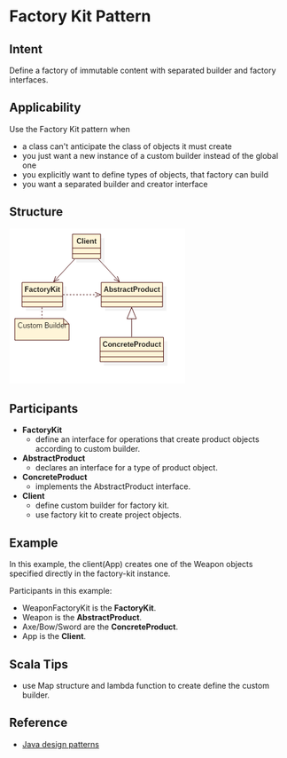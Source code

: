 # Factory Kit Pattern


## Intent
Define a factory of immutable content with separated builder and factory interfaces.


## Applicability
Use the Factory Kit pattern when

* a class can't anticipate the class of objects it must create
* you just want a new instance of a custom builder instead of the global one
* you explicitly want to define types of objects, that factory can build
* you want a separated builder and creator interface


## Structure
![factory-kit](./etc/factory-kit.png)


## Participants
* **FactoryKit**
    - define an interface for operations that create product objects according to custom builder.
* **AbstractProduct**
    - declares an interface for a type of product object.
* **ConcreteProduct**
    - implements the AbstractProduct interface.
* **Client**
    - define custom builder for factory kit.
    - use factory kit to create project objects.


## Example
In this example, the client(App) creates one of the Weapon objects specified directly in the factory-kit instance.

Participants in this example:
* WeaponFactoryKit is the **FactoryKit**.
* Weapon is the **AbstractProduct**.
* Axe/Bow/Sword are the **ConcreteProduct**.
* App is the **Client**.


## Scala Tips
* use Map structure and lambda function to create define the custom builder.


## Reference
* [Java design patterns](https://github.com/iluwatar/java-design-patterns/tree/master/factory-kit)